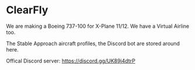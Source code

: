 # ClearFly

We are making a Boeing 737-100 for X-Plane 11/12. We have a Virtual Airline too.

The Stable Approach aircraft profiles, the Discord bot are stored around here.

Offical Discord server: https://discord.gg/UK89j4dtrP
